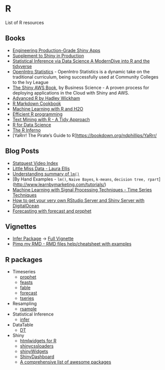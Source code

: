 # R

List of R resources

## Books

* [Engineering Production-Grade Shiny Apps](https://thinkr-open.github.io/building-shiny-apps-workflow/index.html)
* [Supplement to Shiny in Production](https://kellobri.github.io/shiny-prod-book/)
* [Statistical Inference via Data Science A ModernDive into R and the tidyverse](https://moderndive.com/index.html)
* [OpenIntro Statistics](https://www.openintro.org/book/os/) - 
OpenIntro Statistics is a dynamic take on the traditional curriculum, being successfully used at Community Colleges to the Ivy League
* [The Shiny AWS Book](https://business-science.github.io/shiny-production-with-aws-book/), by Business Science - A proven process for deploying applications in the Cloud with Shiny and AWS.
* [Advanced R by Hadley Wickham](https://adv-r.hadley.nz/index.html)
* [R Markdown Cookbook](https://bookdown.org/yihui/rmarkdown-cookbook/)
* [Machine Learning with R and H2O](http://docs.h2o.ai/h2o/latest-stable/h2o-docs/booklets/RBooklet.pdf)
* [Efficient R programming](https://csgillespie.github.io/efficientR/input-output.html)
* [Text Mining with R - A Tidy Approach](https://www.tidytextmining.com/)
* [R for Data Science](https://r4ds.had.co.nz/)
* [The R Inferno](https://www.burns-stat.com/pages/Tutor/R_inferno.pdf)
* [YaRrr! The Pirate’s Guide to R]https://bookdown.org/ndphillips/YaRrr/

## Blog Posts

* [Statquest Video Index](https://statquest.org/video-index/)
* [Little Miss Data - Laura Ellis](https://www.littlemissdata.com/)
* [Understanding summary of `lm()`](http://www.learnbymarketing.com/tutorials/explaining-the-lm-summary-in-r/)
* [By Hand Examples - `lm()`, `Naive Bayes`, `k-means`, `decision tree, rpart`] (http://www.learnbymarketing.com/tutorials/)
* [Machine Learning with Signal Processing Techniques - Time Series Techniques](http://ataspinar.com/2018/04/04/machine-learning-with-signal-processing-techniques/)
* [How to get your very own RStudio Server and Shiny Server with DigitalOcean](https://deanattali.com/2015/05/09/setup-rstudio-shiny-server-digital-ocean/)
* [Forecasting with forecast and prophet](https://www.nielsenmark.us/2018/02/21/forecasting-pm2-5-with-forecast-and-prophet/)

## Vignettes

* [Infer Package](https://cran.r-project.org/web/packages/infer/index.html) -> [Full Vignette](https://cran.r-project.org/web/packages/infer/vignettes/observed_stat_examples.html)
* [Pimp my RMD - RMD files help/cheatsheet with examples](https://holtzy.github.io/Pimp-my-rmd/)

## R packages

* Timeseries
    * [prophet](https://facebook.github.io/prophet/)
    * [feasts](https://cran.r-project.org/web/packages/feasts/index.html)
    * [fable](https://fable.tidyverts.org/)
	* [forecast](https://cran.r-project.org/web/packages/forecast/index.html)
	* [tseries](https://cran.r-project.org/web/packages/tseries/index.html)
* Resampling 
    * [rsample](https://cran.r-project.org/web/packages/rsample/index.html)
* Statistical Inference
	* [infer](https://cran.r-project.org/web/packages/infer/index.html)
* DataTable
	* [DT](https://rstudio.github.io/DT/)
* Shiny
	* [htmlwidgets for R](http://www.htmlwidgets.org/)
	* [shinycssloaders](https://github.com/daattali/shinycssloaders)
	* [shinyWidgets](https://dreamrs.github.io/shinyWidgets/index.html)
	* [ShinyDashboard](https://rstudio.github.io/shinydashboard/)
	* [A comprehensive list of awesome packages](https://github.com/nanxstats/awesome-shiny-extensions)
	
	
